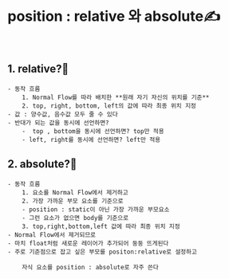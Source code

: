 # position : relative 와 absolute✍️

<br />

  ## 1. relative?🤔

    - 동작 흐름
        1. Normal Flow를 따라 배치한 **원래 자기 자신의 위치를 기준**
        2. top, right, bottom, left의 값에 따라 최종 위치 지정
    - 값 : 양수값, 음수값 모두 줄 수 있다
    - 반대가 되는 값을 동시에 선언하면?
        -  top , bottom을 동시에 선언하면? top만 적용
        - left, right를 동시에 선언하면? left만 적용

  ## 2. absolute?🤔

    - 동작 흐름
        1. 요소를 Normal Flow에서 제거하고
        2. 가장 가까운 부모 요소를 기준으로
        - position : static이 아닌 가장 가까운 부모요소
        - 그런 요소가 없으면 body를 기준으로
        3. top,right,bottom,left 값에 따라 최종 위치 지정
    - Normal Flow에서 제거되므로
    - 마치 float처럼 새로운 레이어가 추가되어 둥둥 뜨게된다
    - 주로 기준점으로 잡고 싶은 부모를 positon:relative로 설정하고
        
        자식 요소를 position : absolute로 자주 쓴다
